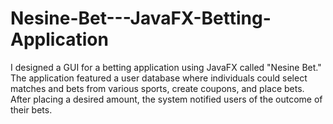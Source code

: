 # Nesine-Bet---JavaFX-Betting-Application
I designed a GUI for a betting application using JavaFX called "Nesine Bet." The application featured a user database where individuals could select matches and bets from various sports, create coupons, and place bets. After placing a desired amount, the system notified users of the outcome of their bets.
